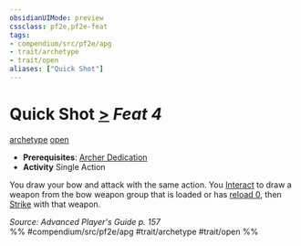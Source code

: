 ```yaml
---
obsidianUIMode: preview
cssclass: pf2e,pf2e-feat
tags:
- compendium/src/pf2e/apg
- trait/archetype
- trait/open
aliases: ["Quick Shot"]
---
```

# Quick Shot  [>](../../Rules/core-rulebook/chapter-9-playing-the-game.md#Actions "Single Action") *Feat 4*  
[archetype](../../Rules/traits/archetype.md)  [open](../../Rules/traits/open.md)  

- **Prerequisites**: [Archer Dedication](archer-dedication-apg.md)
- **Activity** Single Action

You draw your bow and attack with the same action. You [Interact](../../Rules/actions/interact.md) to draw a weapon from the bow weapon group that is loaded or has [reload 0](../../Rules/traits/reload.md), then [Strike](../../Rules/actions/strike.md) with that weapon.

*Source: Advanced Player's Guide p. 157*  
%% #compendium/src/pf2e/apg #trait/archetype #trait/open %%
